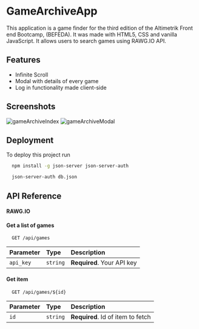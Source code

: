 # GameArchiveApp

This application is a game finder for the third edition of the Altimetrik Front end Bootcamp, (BEFEDA).
It was made with HTML5, CSS and vanilla JavaScript.
It allows users to search games using RAWG.IO API.

## Features

- Infinite Scroll
- Modal with details of every game
- Log in functionality made client-side


## Screenshots

![gameArchiveIndex](https://github.com/diegoaom/AltimetrikGameArchiveApp/assets/54308070/9209b2c1-69fc-4558-8b0a-4d4e5fb54a28)
![gameArchiveModal](https://github.com/diegoaom/AltimetrikGameArchiveApp/assets/54308070/27b9be06-b2ac-4bea-982b-695a9ccb2a92)

## Deployment

To deploy this project run

```bash
  npm install -g json-server json-server-auth
```
```bash
  json-server-auth db.json
```


## API Reference

#### RAWG.IO

#### Get a list of games

```http
  GET /api/games
```

| Parameter | Type     | Description                |
| :-------- | :------- | :------------------------- |
| `api_key` | `string` | **Required**. Your API key |

#### Get item

```http
  GET /api/games/${id}
```

| Parameter | Type     | Description                       |
| :-------- | :------- | :-------------------------------- |
| `id`      | `string` | **Required**. Id of item to fetch |

